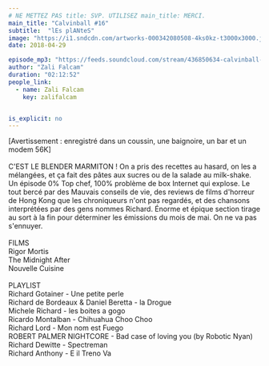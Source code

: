 ```yaml
---
# NE METTEZ PAS title: SVP. UTILISEZ main_title: MERCI.
main_title: "Calvinball #16"
subtitle:  "lEs plANteS"
image: "https://i1.sndcdn.com/artworks-000342080508-4ks0kz-t3000x3000.jpg"
date: 2018-04-29

episode_mp3: "https://feeds.soundcloud.com/stream/436850634-calvinball-radio-calvinball-16-les-plantes.mp3"
author: "Zali Falcam"
duration: "02:12:52"
people_link: 
  - name: Zali Falcam
    key: zalifalcam


is_explicit: no
---
```


<PodcastHeader/>

<!-- ECRIRE LA DESCRIPTION DE L'EPISODE SOUS CETTE LIGNE -->
[Avertissement : enregistré dans un coussin, une baignoire, un bar et un modem 56K]<br><br>C'EST LE BLENDER MARMITON ! On a pris des recettes au hasard, on les a mélangées, et ça fait des pâtes aux sucres ou de la salade au milk-shake. Un épisode 0% Top chef, 100% problème de box Internet qui explose. Le tout bercé par des Mauvais conseils de vie, des reviews de films d'horreur de Hong Kong que les chroniqueurs n'ont pas regardés, et des chansons interprétées par des gens nommes Richard. Énorme et épique section tirage au sort à la fin pour déterminer les émissions du mois de mai. On ne va pas s'ennuyer.<br><br>FILMS <br>Rigor Mortis<br>The Midnight After<br>Nouvelle Cuisine<br><br>PLAYLIST<br>Richard Gotainer - Une petite perle<br>Richard de Bordeaux &amp; Daniel Beretta - la Drogue<br>Michele Richard - les boites a gogo<br>Ricardo Montalban - Chihuahua Choo Choo<br>Richard Lord - Mon nom est Fuego<br>ROBERT PALMER NIGHTCORE -  Bad case of loving you (by Robotic Nyan)<br>Richard Dewitte - Spectreman<br>Richard Anthony - E il Treno Va

